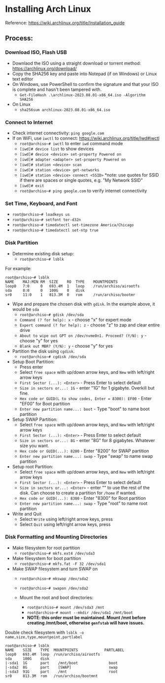# Installing Arch Linux
Reference: https://wiki.archlinux.org/title/Installation_guide

## Process:

### Download ISO, Flash USB
- Downlaod the ISO using a straight download or torrent method: https://archlinux.org/download/
- Copy the SHA256 key and paste into Notepad (if on Windows) or Linux text editor
- On Windows, use PowerShell to confirm the signature and that your ISO is complete and hasn't been tampered with.
  - `Get-FileHash .\archlinux-2023.08.01-x86_64.iso -Algorithm SHA256`
- On Linux
  - `sha256sum archlinux-2023.08.01-x86_64.iso`

### Connect to Internet

- Check internet connectivity: `ping google.com`
- If on WiFi, use `iwctl` to connect: https://wiki.archlinux.org/title/Iwd#iwctl
  - `root@archiso~# iwctl` to enter `iwd` command mode
  - `[iwd]# device list` to show devices
  - `[iwd]# device <device> set-property Powered on`
  - `[iwd]# adapter <adapter> set-property Powered on`
  - `[iwd]# station <device> scan`
  - `[iwd]# station <device> get-networks`
  - `[iwd]# station <device> connect <SSID>` *note: use quotes for SSID if there are spaces or single quotes, e.g. "My Network SSID"
  - `[iwd]# exit`
  - `root@archiso~# ping google.com` to verify internet connectivity

### Set Time, Keyboard, and Font

- `root@archiso~# loadkeys us`
- `root@archiso~# setfont ter-d32n`
- `root@archiso~# timedatectl set-timezone America/Chicago`
- `root@archiso~# timedatectl set-ntp true`

### Disk Partition

- Determine existing disk setup:
  - `root@archiso~# lsblk`
    
For example:
```
root@archiso~# lsblk
NAME    MAJ:MIN RM  SIZE    RO  TYPE    MOUNTPOINTS
loop0   7:0     0   693.4M  1   loop    /run/archiso/airootfs
sda     8:0     0   100G    0   disk    
sr0     11:0    1   813.3M  0   rom     /run/archiso/bootmr
```
- Wipe and prepare the chosen disk with `gdisk`. In the example above, it would be `sda`
  - `root@archiso~# gdisk /dev/sda`
  - `Command (? for help): x` - choose "x" for expert mode
  - `Expert command (? for help): z` - choose "z" to zap and clear entire drive
  - `About to wipe out GPT on /dev/nvme0n1. Proceed? (Y/N): y` - choose "y" for yes
  - `Blank out MBR? (Y/N): y` - choose "y" for yes
- Partition the disk using `cgdisk`.
  - `root@archiso~# cgdisk /dev/sda`
- Setup Boot Partition:
  - Press enter
  - Select `free space` with up/down arrow keys, and `New` with left/right arrow keys
  - `First Sector (...): <Enter>` - Press Enter to select default
  - `Size in sectors or...: 1G` - enter "1G" for 1 gigabyte. Overkill but fine.
  - `Hex code or GUID(L to show codes, Enter = 8300): EF00` - Enter "EF00" for Boot partition
  - `Enter new partition name...: boot` - Type "boot" to name boot partition
- Setup SWAP Partition:
  - Select `free space` with up/down arrow keys, and `New` with left/right arrow keys
  - `First Sector (...): <Enter>` - Press Enter to select default
  - `Size in sectors or...: 8G` - enter "8G" for 8 gigabytes. Whatever size you want.
  - `Hex code or GUID(...): 8200` - Enter "8200" for SWAP partition
  - `Enter new partition name...: swap` - Type "swap" to name swap partition
- Setup root Partition:
  - Select `free space` with up/down arrow keys, and `New` with left/right arrow keys
  - `First Sector (...): <Enter>` - Press Enter to select default
  - `Size in sectors or...: <Enter>` - enter "<Enter>" to use the rest of the disk. Can choose to create a partition for `/home` if wanted.
  - `Hex code or GUID(...): 8300` - Enter "8300" for Root partition
  - `Enter new partition name...: swap` - Type "root" to name root partition
- Write and Quit
  - Select `Write` using left/right arrow keys, press <Enter>
  - Select `Quit` using left/right arrow keys, press <Enter>

### Disk Formatting and Mounting Directories

- Make filesystem for root partition
  - `root@archiso~# mkfs.ext4 /dev/sda3`
- Make filesystem for boot partition
  - `root@archiso~# mkfs.fat -F 32 /dev/sda1`
- Make SWAP filesystem and turn SWAP on
  - `root@archiso~# mkswap /dev/sda2`
  - `root@archiso~# swapon /dev/sda2`

  - Mount the root and boot directories:
    - `root@archiso~# mount /dev/sda3 /mnt`
    - `root@archiso~# mount --mkdir /dev/sda1 /mnt/boot`
    - **NOTE: this order must be maintained. Mount /mnt before creating /mnt/boot, otherwise `genfstab` will have issues.**

Double check filesystem with `lsblk -o name,size,type,mountpoint,partlabel`
```
root@archiso~# lsblk
NAME    SIZE    TYPE  MOUNTPOINTS            PARTLABEL
loop0   693.4M  loop  /run/archiso/airootfs  
sda     100G    disk    
|-sda1  1G      part	/mnt/boot              boot
|-sda2  8G      part	[SWAP]                 swap
|-sda3  91G     part	/mnt                   root
sr0     813.3M  rom   /run/archiso/bootmnt
```
